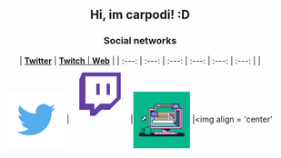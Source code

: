 <h2 align="center">Hi, im carpodi! :D</h2>

</hr>

<h3 align="center">Social networks</h3>

<div align="center">

| <a href="https://twitter.com/carpodii" target="_blank">**Twitter**</a> | <a href="https:/twitch.tv/carpodi" target="_blank">**Twitch** | <a href="https://carpodi.github.io/me" target="_blank">**Web**</a> | 
| :---: | :---: | :---: | :---: | :---: | :---: | 
| <img align='center' src='https://raw.githubusercontent.com/Carpodi/carpodi/main/images/Twitter.png' height='100px'> | <img 
src='https://raw.githubusercontent.com/Carpodi/carpodi/main/images/Twitch.png' height='100px'> |<img align='center' src='https://raw.githubusercontent.com/Carpodi/carpodi/main/images/website.png' height='100px'> |<img align = 'center'
</div>
